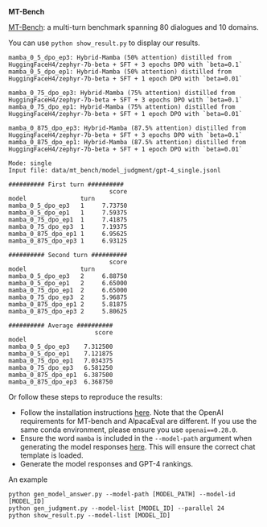 **MT-Bench**

[MT-Bench](https://huggingface.co/spaces/lmsys/mt-bench): a multi-turn benchmark spanning 80 dialogues and 10 domains.

You can use `python show_result.py` to display our results.

```
mamba_0_5_dpo_ep3: Hybrid-Mamba (50% attention) distilled from HuggingFaceH4/zephyr-7b-beta + SFT + 3 epochs DPO with `beta=0.1`
mamba_0_5_dpo_ep1: Hybrid-Mamba (50% attention) distilled from HuggingFaceH4/zephyr-7b-beta + SFT + 1 epoch DPO with `beta=0.01`

mamba_0_75_dpo_ep3: Hybrid-Mamba (75% attention) distilled from HuggingFaceH4/zephyr-7b-beta + SFT + 3 epochs DPO with `beta=0.1`
mamba_0_75_dpo_ep1: Hybrid-Mamba (75% attention) distilled from HuggingFaceH4/zephyr-7b-beta + SFT + 1 epoch DPO with `beta=0.01`

mamba_0_875_dpo_ep3: Hybrid-Mamba (87.5% attention) distilled from HuggingFaceH4/zephyr-7b-beta + SFT + 3 epochs DPO with `beta=0.1`
mamba_0_875_dpo_ep1: Hybrid-Mamba (87.5% attention) distilled from HuggingFaceH4/zephyr-7b-beta + SFT + 1 epoch DPO with `beta=0.01`
```

```
Mode: single
Input file: data/mt_bench/model_judgment/gpt-4_single.jsonl

########## First turn ##########
                            score
model               turn
mamba_0_5_dpo_ep3   1     7.73750
mamba_0_5_dpo_ep1   1     7.59375
mamba_0_75_dpo_ep1  1     7.41875
mamba_0_75_dpo_ep3  1     7.19375
mamba_0_875_dpo_ep1 1     6.95625
mamba_0_875_dpo_ep3 1     6.93125

########## Second turn ##########
                            score
model               turn
mamba_0_5_dpo_ep3   2     6.88750
mamba_0_5_dpo_ep1   2     6.65000
mamba_0_75_dpo_ep1  2     6.65000
mamba_0_75_dpo_ep3  2     5.96875
mamba_0_875_dpo_ep1 2     5.81875
mamba_0_875_dpo_ep3 2     5.80625

########## Average ##########
                        score
model
mamba_0_5_dpo_ep3    7.312500
mamba_0_5_dpo_ep1    7.121875
mamba_0_75_dpo_ep1   7.034375
mamba_0_75_dpo_ep3   6.581250
mamba_0_875_dpo_ep1  6.387500
mamba_0_875_dpo_ep3  6.368750
```

Or follow these steps to reproduce the results:

* Follow the installation instructions [here](https://github.com/lm-sys/FastChat/tree/main/fastchat/llm_judge). Note that the OpenAI requirements for MT-bench and AlpacaEval are different. If you use the same conda environment, please ensure you use `openai==0.28.0`.
* Ensure the word `mamba` is included in the `--model-path` argument when generating the model responses [here](https://github.com/lm-sys/FastChat/tree/main/fastchat/llm_judge#step-1-generate-model-answers-to-mt-bench-questions). This will ensure the correct chat template is loaded.
* Generate the model responses and GPT-4 rankings.

An example

```
python gen_model_answer.py --model-path [MODEL_PATH] --model-id [MODEL_ID]
python gen_judgment.py --model-list [MODEL_ID] --parallel 24
python show_result.py --model-list [MODEL_ID]
```

